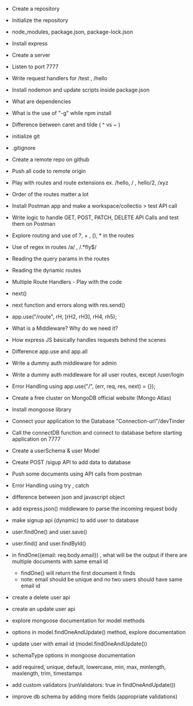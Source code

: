 - Create a repository
- Initialize the repository
- node_modules, package.json, package-lock.json
- Install express
- Create a server
- Listen to port 7777
- Write request handlers for /test , /hello
- Install nodemon and update scripts inside package.json
- What are dependencies
- What is the use of "-g" while npm install
- Difference between caret and tilde ( ^ vs ~ )
- initialize git
- .gitignore
- Create a remote repo on github
- Push all code to remote origin
- Play with routes and route extensions ex. /hello, / , hello/2, /xyz
- Order of the routes matter a lot
- Install Postman app and make a workspace/collectio > test API call
- Write logic to handle GET, POST, PATCH, DELETE API Calls and test them on Postman
- Explore routing and use of ?, + , (), \* in the routes
- Use of regex in routes /a/ , /.\*fly$/
- Reading the query params in the routes
- Reading the dynamic routes
- Multiple Route Handlers - Play with the code
- next()
- next function and errors along with res.send()
- app.use("/route", rH, [rH2, rH3], rH4, rh5);
- What is a Middleware? Why do we need it?
- How express JS basically handles requests behind the scenes
- Difference app.use and app.all
- Write a dummy auth middleware for admin
- Write a dummy auth middleware for all user routes, except /user/login
- Error Handling using app.use("/", (err, req, res, next) = {});
- Create a free cluster on MongoDB official website (Mongo Atlas)
- Install mongoose library
- Connect your application to the Database "Connection-url"/devTinder
- Call the connectDB function and connect to database before starting application on 7777
- Create a userSchema & user Model
- Create POST /sigup API to add data to database
- Push some documents using API calls from postman
- Error Handling using try , catch

- difference between json and javascript object
- add express.json() middleware to parse the incoming request body
- make signup api (dynamic) to add user to database
- user.findOne() and user.save()
- user.find() and user.findById()
- in findOne({email: req.body.email}) , what will be the output if there are multiple documents with same email id
  - findOne() will return the first document it finds
  - note: email should be unique and no two users should have same email id
- create a delete user api
- create an update user api
- explore mongoose documentation for model methods
- options in model.findOneAndUpdate() method, explore documentation
- update user with email id (model.findOneAndUpdate())

- schemaType options in mongoose documentation
- add required, unique, default, lowercase, min, max, minlength, maxlength, trim, timestamps
- add custom validators (runValidators: true in findOneAndUpdate())
- improve db schema by adding more fields (appropriate validations)
